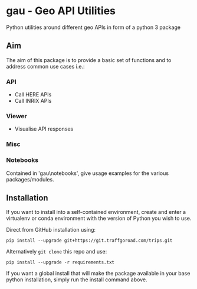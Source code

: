 # gau - Geo API Utilities

Python utilities around different geo APIs in form of a python 3 package

## Aim

The aim of this package is to provide a basic set of functions and to address common use cases i.e.:

### API
* Call HERE APIs
* Call INRIX APIs

### Viewer
* Visualise API responses

### Misc

### Notebooks

Contained in 'gau\notebooks', give usage examples for the
various packages/modules.

## Installation

If you want to install into a self-contained environment, create and enter a virtualenv or conda environment with the version of Python you wish to use. 

Direct from GitHub installation using:

```
pip install --upgrade git+https://git.traffgoroad.com/trips.git
```

Alternatively `git clone` this repo and use: 

```
pip install --upgrade -r requirements.txt
```

If you want a global install that will make the package available in your base python installation, simply run the 
install command above.
  ```